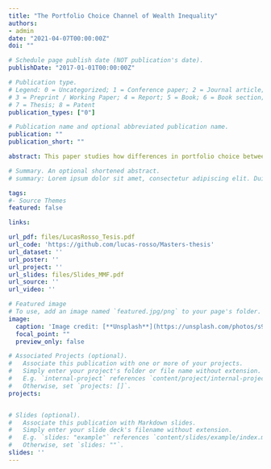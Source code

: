```yaml
---
title: "The Portfolio Choice Channel of Wealth Inequality"
authors:
- admin
date: "2021-04-07T00:00:00Z"
doi: ""

# Schedule page publish date (NOT publication's date).
publishDate: "2017-01-01T00:00:00Z"

# Publication type.
# Legend: 0 = Uncategorized; 1 = Conference paper; 2 = Journal article;
# 3 = Preprint / Working Paper; 4 = Report; 5 = Book; 6 = Book section;
# 7 = Thesis; 8 = Patent
publication_types: ["0"]

# Publication name and optional abbreviated publication name.
publication: ""
publication_short: ""

abstract: This paper studies how differences in portfolio choice between households help explain the highly unequal wealth distribution seen in the data. It has been well documented that participation rates are substantially smaller than the ones predicted in standard models of portfolio choice. Also, both participation rates and risky shares are highly increasing in wealth. However, both features are usually absent in workhorse models of wealth accumulation. We introduce portfolio choice and adjustment frictions into an otherwise standard model of households saving behavior. Calibrating it to U.S. household-level data, we show that the model is able to provide a better fit of the wealth distribution, while being consistent with well-known facts of households' portfolio choices. In particular, the model explains roughly half of the gap between top wealth shares predicted by traditional models of wealth accumulation (e.g. Aiyagari, 1994) and the data.

# Summary. An optional shortened abstract.
# summary: Lorem ipsum dolor sit amet, consectetur adipiscing elit. Duis posuere tellus ac convallis placerat. Proin tincidunt magna sed ex sollicitudin condimentum.

tags:
#- Source Themes
featured: false

links:

url_pdf: files/LucasRosso_Tesis.pdf
url_code: 'https://github.com/lucas-rosso/Masters-thesis'
url_dataset: ''
url_poster: ''
url_project: ''
url_slides: files/Slides_MMF.pdf
url_source: ''
url_video: ''

# Featured image
# To use, add an image named `featured.jpg/png` to your page's folder. 
image:
  caption: 'Image credit: [**Unsplash**](https://unsplash.com/photos/s9CC2SKySJM)'
  focal_point: ""
  preview_only: false

# Associated Projects (optional).
#   Associate this publication with one or more of your projects.
#   Simply enter your project's folder or file name without extension.
#   E.g. `internal-project` references `content/project/internal-project/index.md`.
#   Otherwise, set `projects: []`.
projects:


# Slides (optional).
#   Associate this publication with Markdown slides.
#   Simply enter your slide deck's filename without extension.
#   E.g. `slides: "example"` references `content/slides/example/index.md`.
#   Otherwise, set `slides: ""`.
slides: ''
---
```



